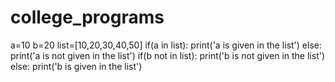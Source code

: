 # college_programs
a=10
b=20
list=[10,20,30,40,50]
if(a in list):
  print('a is given in the list')
else:
  print('a is not given in the list')
if(b not in list):
  print('b is not given in the list')
else:
  print('b is given in the list')
